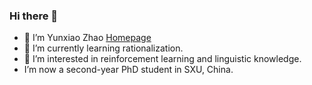 ### Hi there 👋

- 🔭 I’m Yunxiao Zhao [Homepage](https://yunxiaomr.github.io/)
- 🌱 I’m currently learning rationalization.
- 🤔 I’m interested in reinforcement learning and linguistic knowledge.
-  I’m now a second-year PhD student in SXU, China.

<!--
**yunxiaomr/yunxiaomr** is a ✨ _special_ ✨ repository because its `README.md` (this file) appears on your GitHub profile.

Here are some ideas to get you started:

- 🔭 I’m currently working on ...
- 🌱 I’m currently learning ...
- 👯 I’m looking to collaborate on ...
- 🤔 I’m looking for help with ...
- 💬 Ask me about ...
- 📫 How to reach me: ...
- 😄 Pronouns: ...
- ⚡ Fun fact: ...
-->
